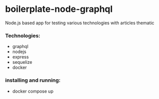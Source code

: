 # boilerplate-node-graphql
Node.js based app for testing various technologies with articles thematic

### Technologies:
- graphql
- nodejs
- express
- sequelize
- docker

### installing and running:
- docker compose up